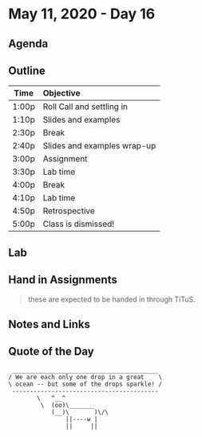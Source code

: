 # May 11, 2020 - Day 16

## Agenda 


## Outline

| Time   | Objective                        |
| -------|:---------------------------------|
| 1:00p  | Roll Call and settling in        |
| 1:10p  | Slides and examples              |
| 2:30p  | Break                            |
| 2:40p  | Slides and examples wrap-up      |
| 3:00p  | Assignment                       |
| 3:30p  | Lab time                         |
| 4:00p  | Break                            |
| 4:10p  | Lab time                         |
| 4:50p  | Retrospective                    |
| 5:00p  | Class is dismissed!              |


## Lab



## Hand in Assignments
>these are expected to be handed in through TiTuS.



## Notes and Links



## Quote of the Day 

```
 _________________________________________
/ We are each only one drop in a great    \
\ ocean -- but some of the drops sparkle! /
 -----------------------------------------
        \   ^__^
         \  (oo)\_______
            (__)\       )\/\
                ||----w |
                ||     ||
```
